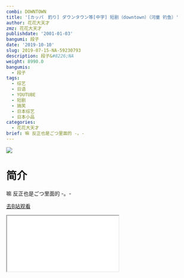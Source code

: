 ```yaml
---
combi: DOWNTOWN
title: '[カッパ　釣り] ダウンタウン等[中字] 短剧（downtown）（河童 钓鱼）'
author: 花花大天才
zmz: 花花大天才
publishdate: '2001-01-03'
bangumi: 段子
date: '2019-10-10'
slug: 2019-07-15-NA-59230793
description: 段子&#8226;NA
weight: 8990.0
bangumis:
  - 段子
tags:
  - 综艺
  - 日语
  - YOUTUBE
  - 短剧
  - 搞笑
  - 日本综艺
  - 日本小品
categories:
  - 花花大天才
brief: 嘛 反正也是ごつ里面的 -。-
---
```

![](https://raw.githubusercontent.com/tcgriffith/owaraisite/master/static/tmpimg/359e3e50fd5041964db413761ee7eb441328c666.jpg.480.jpg)
# 简介  
嘛 反正也是ごつ里面的 -。-  

[去B站观看](https://www.bilibili.com/video/av59230793/)
<div class ="resp-container"><iframe class="testiframe" src="//player.bilibili.com/player.html?aid=59230793"", scrolling="no", allowfullscreen="true" > </iframe></div> 
